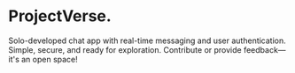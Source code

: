 # ProjectVerse.
Solo-developed chat app with real-time messaging and user authentication. Simple, secure, and ready for exploration. Contribute or provide feedback—it's an open space!
